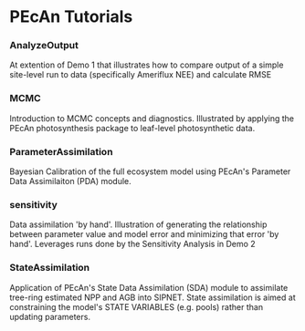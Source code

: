 # PEcAn Tutorials

### AnalyzeOutput

At extention of Demo 1 that illustrates how to compare output of a simple site-level run to data (specifically Ameriflux NEE) and calculate RMSE

### MCMC

Introduction to MCMC concepts and diagnostics. Illustrated by applying the PEcAn photosynthesis package to leaf-level photosynthetic data.

### ParameterAssimilation 

Bayesian Calibration of the full ecosystem model using PEcAn's Parameter Data Assimilaiton (PDA) module.

### sensitivity

Data assimilation 'by hand'. Illustration of generating the relationship between parameter value and model error and minimizing that error 'by hand'. Leverages runs done by the Sensitivity Analysis in Demo 2

### StateAssimilation

Application of PEcAn's State Data Assimilation (SDA) module to assimilate tree-ring estimated NPP and AGB into SIPNET. State assimilation is aimed at constraining the model's STATE VARIABLES (e.g. pools) rather than updating parameters.